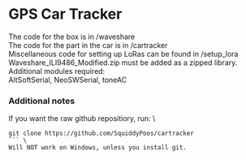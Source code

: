 # GPS Car Tracker
The code for the box is in /waveshare \
The code for the part in the car is in /cartracker \
Miscellaneous code for setting up LoRas can be found in /setup_lora \
Waveshare_ILI9486_Modified.zip must be added as a zipped library. \
Additional modules required: \
AltSoftSerial, NeoSWSerial, toneAC

### Additional notes
If you want the raw github repositiory, run: \
```
git clone https://github.com/SquiddyPoos/cartracker
``` \
Will NOT work on Windows, unless you install git.